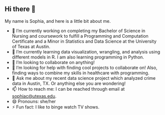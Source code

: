 ## Hi there 👋

My name is Sophia, and here is a little bit about me. 

- 🔭 I’m currently working on completing my Bachelor of Science in Nursing and coursework to fulfill a Programming and Computation Certificate and a Minor in Statistics and Data Science at the University of Texas at Austin. 
- 🌱 I’m currently learning data visualization, wrangling, and analysis using different models in R. I am also learning programming in Python.
- 👯 I’m looking to collaborate on anything!
- 🤔 I’m looking for help with finding cool projects to collaborate on! Also, finding ways to combine my skills in healthcare with programming. 
- 💬 Ask me about my recent data science project which analyzed crime data in Austin, TX. Or anything else you are wondering!
- 📫 How to reach me: I can be reached through email at sophiac@utexas.edu.
- 😄 Pronouns: she/her
- ⚡ Fun fact: I like to binge watch TV shows.
